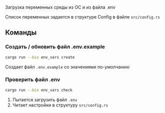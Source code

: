 Загрузка переменных среды из ОС и из файла .env

Список переменных задается в структуре Config в файле `src/config.rs`

## Команды

### Cоздать / обновить файл .env.example

```bash
cargo run --bin env_vars create
```

Создает файл `.env.example` со значениями по-умолчанию

### Проверить файл .env

```bash
cargo run --bin env_vars check
```

1. Пытается загрузить файл `.env`
2. Читает настройки в структуру `src/config.rs`
